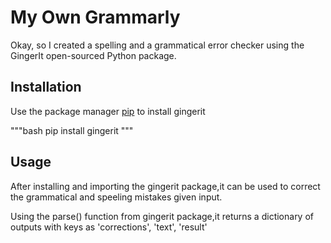 # My Own Grammarly
Okay, so I created a spelling and a grammatical error checker using the GingerIt open-sourced Python package.

## Installation

Use the package manager [pip](https://pypi.org/project/pip/) to install gingerit

"""bash
pip install gingerit
"""

## Usage
After installing and importing the gingerit package,it can be used to correct the grammatical and speeling mistakes given input. 

Using the parse() function from gingerit package,it returns a dictionary of outputs with keys as  'corrections', 'text', 'result'

